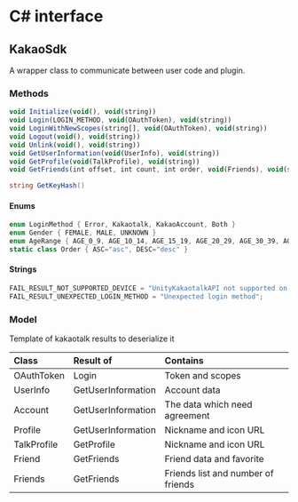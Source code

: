 # C# interface

## KakaoSdk

A wrapper class to communicate between user code and plugin.  

### Methods
```js
void Initialize(void(), void(string))
void Login(LOGIN_METHOD, void(OAuthToken), void(string))
void LoginWithNewScopes(string[], void(OAuthToken), void(string))
void Logout(void(), void(string))
void Unlink(void(), void(string))
void GetUserInformation(void(UserInfo), void(string))
void GetProfile(void(TalkProfile), void(string))
void GetFriends(int offset, int count, int order, void(Friends), void(string))
```
```C#
string GetKeyHash()
```

#### Enums
```C#
enum LoginMethod { Error, Kakaotalk, KakaoAccount, Both }
enum Gender { FEMALE, MALE, UNKNOWN }
enum AgeRange { AGE_0_9, AGE_10_14, AGE_15_19, AGE_20_29, AGE_30_39, AGE_40_49, AGE_50_59, AGE_60_69, AGE_70_79, AGE_80_89, AGE_90_ABOVE, UNKNOWN }
static class Order { ASC="asc", DESC="desc" }
```

#### Strings
```C#
FAIL_RESULT_NOT_SUPPORTED_DEVICE = "UnityKakaotalkAPI not supported on this device";
FAIL_RESULT_UNEXPECTED_LOGIN_METHOD = "Unexpected login method";
```

### Model
Template of kakaotalk results to deserialize it

| Class       | Result of          | Contains                           |
| :---------- | :----------------- | :--------------------------------- |
| OAuthToken  | Login              | Token and scopes                   |
| UserInfo    | GetUserInformation | Account data                       |
| Account     | GetUserInformation | The data which need agreement      |
| Profile     | GetUserInformation | Nickname and icon URL              |
| TalkProfile | GetProfile         | Nickname and icon URL              |
| Friend      | GetFriends         | Friend data and favorite           |
| Friends     | GetFriends         | Friends list and number of friends |

